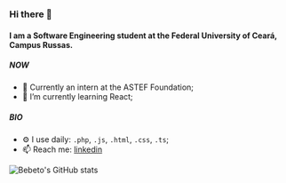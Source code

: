 ### Hi there 👋

#### I am a Software Engineering student at the Federal University of Ceará, Campus Russas.

##### NOW

- 🔭 Currently an intern at the ASTEF Foundation;
- 🌱 I’m currently learning React;

##### BIO

- ⚙️ I use daily: `.php`, `.js`, `.html`, `.css`, `.ts`;
- 📫 Reach me: [linkedin](https://www.linkedin.com/in/bebeto-alves-a8946333/)

![Bebeto's GitHub stats](https://github-readme-stats.vercel.app/api?username=bebetoalves&show_icons=true)
